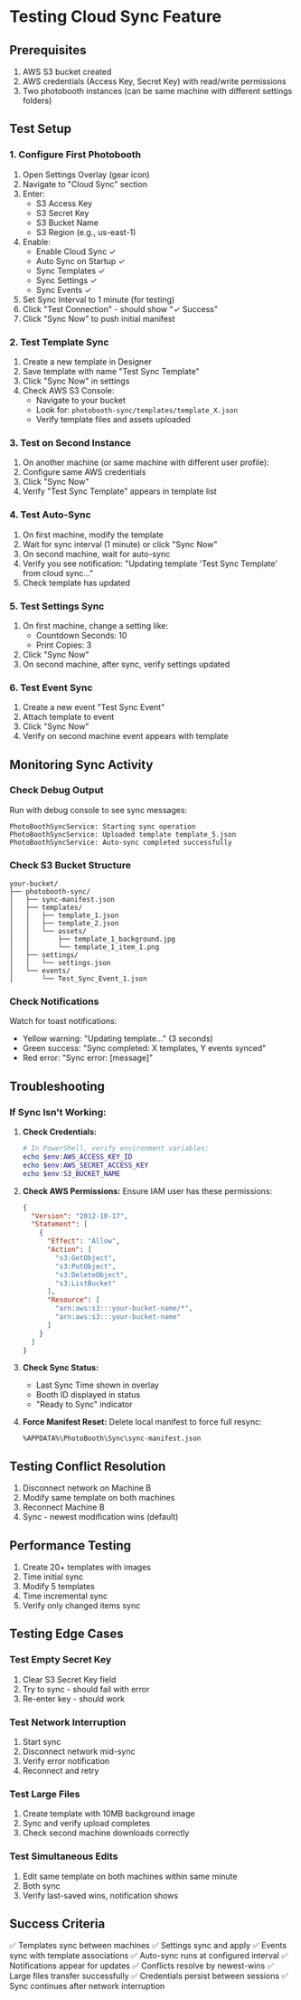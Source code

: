# Testing Cloud Sync Feature

## Prerequisites
1. AWS S3 bucket created
2. AWS credentials (Access Key, Secret Key) with read/write permissions
3. Two photobooth instances (can be same machine with different settings folders)

## Test Setup

### 1. Configure First Photobooth
1. Open Settings Overlay (gear icon)
2. Navigate to "Cloud Sync" section
3. Enter:
   - S3 Access Key
   - S3 Secret Key
   - S3 Bucket Name
   - S3 Region (e.g., us-east-1)
4. Enable:
   - Enable Cloud Sync ✓
   - Auto Sync on Startup ✓
   - Sync Templates ✓
   - Sync Settings ✓
   - Sync Events ✓
5. Set Sync Interval to 1 minute (for testing)
6. Click "Test Connection" - should show "✓ Success"
7. Click "Sync Now" to push initial manifest

### 2. Test Template Sync
1. Create a new template in Designer
2. Save template with name "Test Sync Template"
3. Click "Sync Now" in settings
4. Check AWS S3 Console:
   - Navigate to your bucket
   - Look for: `photobooth-sync/templates/template_X.json`
   - Verify template files and assets uploaded

### 3. Test on Second Instance
1. On another machine (or same machine with different user profile):
2. Configure same AWS credentials
3. Click "Sync Now"
4. Verify "Test Sync Template" appears in template list

### 4. Test Auto-Sync
1. On first machine, modify the template
2. Wait for sync interval (1 minute) or click "Sync Now"
3. On second machine, wait for auto-sync
4. Verify you see notification: "Updating template 'Test Sync Template' from cloud sync..."
5. Check template has updated

### 5. Test Settings Sync
1. On first machine, change a setting like:
   - Countdown Seconds: 10
   - Print Copies: 3
2. Click "Sync Now"
3. On second machine, after sync, verify settings updated

### 6. Test Event Sync
1. Create a new event "Test Sync Event"
2. Attach template to event
3. Click "Sync Now"
4. Verify on second machine event appears with template

## Monitoring Sync Activity

### Check Debug Output
Run with debug console to see sync messages:
```
PhotoBoothSyncService: Starting sync operation
PhotoBoothSyncService: Uploaded template template_5.json
PhotoBoothSyncService: Auto-sync completed successfully
```

### Check S3 Bucket Structure
```
your-bucket/
├── photobooth-sync/
│   ├── sync-manifest.json
│   ├── templates/
│   │   ├── template_1.json
│   │   ├── template_2.json
│   │   └── assets/
│   │       ├── template_1_background.jpg
│   │       └── template_1_item_1.png
│   ├── settings/
│   │   └── settings.json
│   └── events/
│       └── Test_Sync_Event_1.json
```

### Check Notifications
Watch for toast notifications:
- Yellow warning: "Updating template..." (3 seconds)
- Green success: "Sync completed: X templates, Y events synced"
- Red error: "Sync error: [message]"

## Troubleshooting

### If Sync Isn't Working:

1. **Check Credentials:**
   ```powershell
   # In PowerShell, verify environment variables:
   echo $env:AWS_ACCESS_KEY_ID
   echo $env:AWS_SECRET_ACCESS_KEY
   echo $env:S3_BUCKET_NAME
   ```

2. **Check AWS Permissions:**
   Ensure IAM user has these permissions:
   ```json
   {
     "Version": "2012-10-17",
     "Statement": [
       {
         "Effect": "Allow",
         "Action": [
           "s3:GetObject",
           "s3:PutObject",
           "s3:DeleteObject",
           "s3:ListBucket"
         ],
         "Resource": [
           "arn:aws:s3:::your-bucket-name/*",
           "arn:aws:s3:::your-bucket-name"
         ]
       }
     ]
   }
   ```

3. **Check Sync Status:**
   - Last Sync Time shown in overlay
   - Booth ID displayed in status
   - "Ready to Sync" indicator

4. **Force Manifest Reset:**
   Delete local manifest to force full resync:
   ```
   %APPDATA%\PhotoBooth\Sync\sync-manifest.json
   ```

## Testing Conflict Resolution

1. Disconnect network on Machine B
2. Modify same template on both machines
3. Reconnect Machine B
4. Sync - newest modification wins (default)

## Performance Testing

1. Create 20+ templates with images
2. Time initial sync
3. Modify 5 templates
4. Time incremental sync
5. Verify only changed items sync

## Testing Edge Cases

### Test Empty Secret Key
1. Clear S3 Secret Key field
2. Try to sync - should fail with error
3. Re-enter key - should work

### Test Network Interruption
1. Start sync
2. Disconnect network mid-sync
3. Verify error notification
4. Reconnect and retry

### Test Large Files
1. Create template with 10MB background image
2. Sync and verify upload completes
3. Check second machine downloads correctly

### Test Simultaneous Edits
1. Edit same template on both machines within same minute
2. Both sync
3. Verify last-saved wins, notification shows

## Success Criteria

✅ Templates sync between machines
✅ Settings sync and apply
✅ Events sync with template associations
✅ Auto-sync runs at configured interval
✅ Notifications appear for updates
✅ Conflicts resolve by newest-wins
✅ Large files transfer successfully
✅ Credentials persist between sessions
✅ Sync continues after network interruption